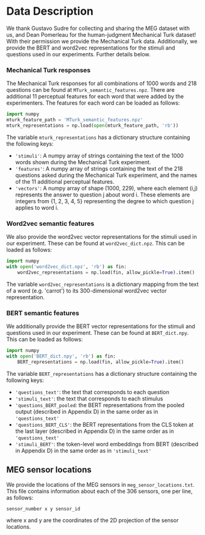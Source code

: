 # Data Description

We thank Gustavo Sudre for collecting and sharing the MEG dataset with us, and 
Dean Pomerleau for the human-judgment Mechanical Turk dataset!
With their permission we provide the Mechanical Turk data. Additionally,
we provide the BERT and word2vec representations for the stimuli and questions
used in our experiments. Further details below.


### Mechanical Turk responses
The Mechanical Turk responses for all combinations of 1000 words and 
218 questions can be found at `MTurk_semantic_features.npz`. There are additional 
11 perceptual features for each word that were added by the experimenters.
The features for each word can be loaded as follows:
```python
import numpy
mturk_feature_path = 'MTurk_semantic_features.npz'
mturk_representations = np.load(open(mturk_feature_path, 'rb'))
```
The variable `mturk_representations` has a dictionary structure containing the 
following keys:
- `'stimuli'`: A numpy array of strings containing the text of the 1000 words shown during the Mechanical Turk experiment.
- `'features'`: A numpy array of strings containing the text of the 218 questions asked during the Mechanical Turk experiment, and the names of the 11 additional perceptual features.
- `'vectors'`: A numpy array of shape (1000, 229), where each element (i,j) represents the answer to question j about word i. These elements are integers from {1, 2, 3, 4, 5} representing the degree to which question j applies to word i.

### Word2vec semantic features
We also provide the word2vec vector representations for the stimuli used in our
experiment. These can be found at `word2vec_dict.npz`. This can be loaded
as follows:
```python
import numpy
with open('word2vec_dict.npz', 'rb') as fin:
    word2vec_representations = np.load(fin, allow_pickle=True).item()
```
The variable `word2vec_representations` is a dictionary mapping from the text
of a word (e.g. 'carrot') to its 300-dimensional word2vec vector representation.


### BERT semantic features
We additionally provide the BERT vector representations for the stimuli and questions used in our
experiment. These can be found at `BERT_dict.npy`. This can be loaded
as follows:
```python
import numpy
with open('BERT_dict.npy', 'rb') as fin:
    BERT_representations = np.load(fin, allow_pickle=True).item()
```
The variable `BERT_representations` has a dictionary structure containing the following keys: 
- `'questions_text'`: the text that corresponds to each question
- `'stimuli_text'`: the text that corresponds to each stimulus
- `'questions_BERT_pooled`: the BERT representations from the pooled output (described in Appendix D) in the same order as in `'questions_text'`
- `'questions_BERT_CLS'`: the BERT representations from the CLS token at the last layer (described in Appendix D) in the same order as in `'questions_text'` 
- `'stimuli_BERT'`: the token-level word embeddings from BERT (described in Appendix D) in the same order as in `'stimuli_text'`


## MEG sensor locations
We provide the locations of the MEG sensors in `meg_sensor_locations.txt`.
This file contains information about each of the 306 sensors, one per line, as 
follows:
```
sensor_number x y sensor_id
```
where x and y are the coordinates of the 2D projection of the sensor locations.
